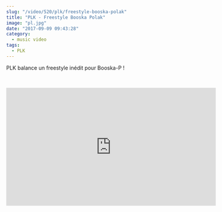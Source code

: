 ```yaml
--- 
slug: "/video/520/plk/freestyle-booska-polak"
title: "PLK - Freestyle Booska Polak"
image: "pl.jpg"
date: "2017-09-09 09:43:28"
category:
  - music video
tags:
  - PLK
---
```

<p>PLK balance un freestyle inédit pour Booska-P !</p><br/><p><iframe width="560" height="315" src="https://www.youtube.com/embed/U0B7JsE4vjw" frameborder="0" allowfullscreen></iframe></p>
